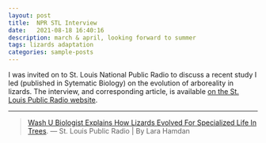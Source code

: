 ```yaml
---
layout: post
title:  NPR STL Interview
date:   2021-08-18 16:40:16
description: march & april, looking forward to summer
tags: lizards adaptation
categories: sample-posts
---
```

I was invited on to St. Louis National Public Radio to discuss a recent study I led (published in Sytematic Biology) on the evolution of arboreality in lizards. The interview, and corresponding article, is available <a href="https://news.stlpublicradio.org/show/st-louis-on-the-air/2021-08-18/wash-u-biologist-explains-how-lizards-evolved-for-specialized-life-in-trees">on the St. Louis Public Radio website</a>.

<hr>

<blockquote>
    <a href="https://news.stlpublicradio.org/show/st-louis-on-the-air/2021-08-18/wash-u-biologist-explains-how-lizards-evolved-for-specialized-life-in-trees">Wash U Biologist Explains How Lizards Evolved For Specialized Life In Trees</a>.
    — St. Louis Public Radio | By Lara Hamdan
</blockquote>
